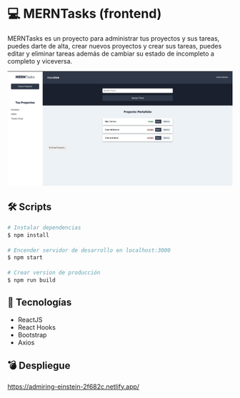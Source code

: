 # 💻 MERNTasks (frontend)

MERNTasks es un proyecto para administrar tus proyectos y sus tareas, puedes darte de alta, crear nuevos proyectos y crear sus tareas, puedes editar y eliminar tareas además de cambiar su estado de incompleto a completo y viceversa.

![Home MERNTasks](.readme-static/Home.png)

## 🛠 Scripts

```bash
# Instalar dependencias
$ npm install

# Encender servidor de desarrollo en localhost:3000
$ npm start

# Crear version de producción
$ npm run build

```

## 💎 Tecnologías

- ReactJS
- React Hooks
- Bootstrap
- Axios

## 💣 Despliegue

https://admiring-einstein-2f682c.netlify.app/
